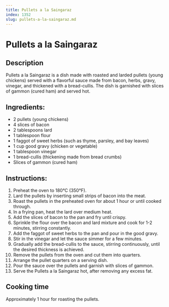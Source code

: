 ```yaml
---
title: Pullets a la Saingaraz
index: 1352
slug: pullets-a-la-saingaraz.md
---
```


# Pullets a la Saingaraz

## Description
Pullets a la Saingaraz is a dish made with roasted and larded pullets (young chickens) served with a flavorful sauce made from bacon, herbs, gravy, vinegar, and thickened with a bread-cullis. The dish is garnished with slices of gammon (cured ham) and served hot.

## Ingredients:
- 2 pullets (young chickens)
- 4 slices of bacon
- 2 tablespoons lard
- 1 tablespoon flour
- 1 faggot of sweet herbs (such as thyme, parsley, and bay leaves)
- 1 cup good gravy (chicken or vegetable)
- 1 tablespoon vinegar
- 1 bread-cullis (thickening made from bread crumbs)
- Slices of gammon (cured ham)

## Instructions:
1. Preheat the oven to 180°C (350°F).
2. Lard the pullets by inserting small strips of bacon into the meat.
3. Roast the pullets in the preheated oven for about 1 hour or until cooked through. 
4. In a frying pan, heat the lard over medium heat.
5. Add the slices of bacon to the pan and fry until crispy.
6. Sprinkle the flour over the bacon and lard mixture and cook for 1-2 minutes, stirring constantly.
7. Add the faggot of sweet herbs to the pan and pour in the good gravy.
8. Stir in the vinegar and let the sauce simmer for a few minutes.
9. Gradually add the bread-cullis to the sauce, stirring continuously, until the desired thickness is achieved.
10. Remove the pullets from the oven and cut them into quarters.
11. Arrange the pullet quarters on a serving dish.
12. Pour the sauce over the pullets and garnish with slices of gammon.
13. Serve the Pullets a la Saingaraz hot, after removing any excess fat.

## Cooking time
Approximately 1 hour for roasting the pullets.